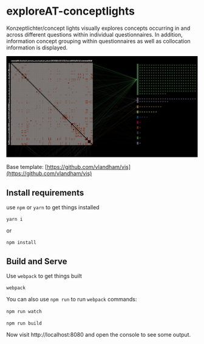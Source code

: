 
# exploreAT-conceptlights
Konzeptlichter/concept lights visually explores concepts occurring in and across different questions within individual questionnaires. In addition, information concept grouping within questionnaires as well as collocation information is displayed.

![conceptlights](img/conceptlights.png?raw=true "Screenshot")

Base template: [https://github.com/vlandham/vis](https://github.com/vlandham/vis)

## Install requirements

use `npm` or `yarn` to get things installed

```
yarn i
```
or
```
npm install
```

## Build and Serve

Use `webpack` to get things built

```
webpack
```

You can also use `npm run` to run `webpack` commands:

`npm run watch`

`npm run build`

Now visit http://localhost:8080 and open the console to see some output.
